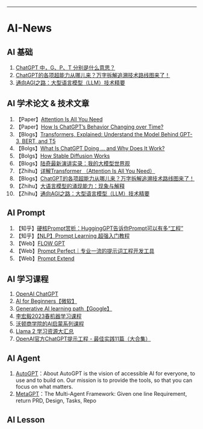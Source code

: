 
--- 
# AI-News

## AI 基础
1. [ChatGPT 中，G、P、T 分别是什么意思？](https://mp.weixin.qq.com/s/vXoYeA7w6l_WiKmDHogdTA)
2. [ChatGPT的各项超能力从哪儿来？万字拆解追溯技术路线图来了！](https://mp.weixin.qq.com/s?__biz=MzA3MzI4MjgzMw==&mid=2650864144&idx=4&sn=1270624988d70f44d4059af7ac4ae4e0)
3. [通向AGI之路：大型语言模型（LLM）技术精要](https://zhuanlan.zhihu.com/p/597586623)

## AI 学术论文 & 技术文章
1. 【Paper】[Attention Is All You Need](https://arxiv.org/pdf/1706.03762.pdf)
2. 【Paper】[How Is ChatGPT’s Behavior Changing over Time?](https://arxiv.org/pdf/2307.09009.pdf)
3. 【Blogs】[Transformers, Explained: Understand the Model Behind GPT-3, BERT, and T5](https://daleonai.com/transformers-explained)
4. 【Bolgs】[What Is ChatGPT Doing … and Why Does It Work?](https://writings.stephenwolfram.com/2023/02/what-is-chatgpt-doing-and-why-does-it-work/)
5. 【Bolgs】[How Stable Diffusion Works](https://mccormickml.com/2022/12/21/how-stable-diffusion-works/)
6. 【Blogs】[陆奇最新演讲实录：我的大模型世界观](https://mp.weixin.qq.com/s/_ZvyxRpgIA4L4pqfcQtPTQ)
7. 【Zhihu】[详解Transformer （Attention Is All You Need）](https://zhuanlan.zhihu.com/p/48508221)
8. 【Blogs】[ChatGPT的各项超能力从哪儿来？万字拆解追溯技术路线图来了！](https://mp.weixin.qq.com/s?__biz=MzA3MzI4MjgzMw==&mid=2650864144&idx=4&sn=1270624988d70f44d4059af7ac4ae4e0)
9. 【Zhihu】[大语言模型的涌现能力：现象与解释](https://zhuanlan.zhihu.com/p/621438653)
10. 【Zhihu】[通向AGI之路：大型语言模型（LLM）技术精要](https://zhuanlan.zhihu.com/p/597586623)

## AI Prompt
1. 【知乎】[硬核Prompt赏析：HuggingGPT告诉你Prompt可以有多“工程”](https://zhuanlan.zhihu.com/p/628491327)
2. 【知乎】[【NLP】Prompt Learning 超强入门教程](https://zhuanlan.zhihu.com/p/442486331)
3. 【Web】[FLOW GPT](https://flowgpt.com/)
4. 【Web】[Prompt Perfect｜专业一流的提示词工程开发工具](https://promptperfect.jinaai.cn/prompts)
5. 【Web】[Prompt Extend](https://huggingface.co/spaces/daspartho/prompt-extend)

## AI 学习课程
1. [OpenAI ChatGPT](https://platform.openai.com/docs/introduction/overview)
2. [AI for Beginners【微软】](https://microsoft.github.io/AI-For-Beginners/)
3. [Generative AI learning path【Google】](https://www.cloudskillsboost.google/journeys/118)
4. [李宏毅2023春机器学习课程](https://www.bilibili.com/video/BV1TD4y137mP/?vd_source=34fa11a75da7287c55c8b7aafb16c935)
5. [沃顿商学院的Al启蒙系列课程](https://www.youtube.com/watch?v=t9gmyvf7JYohttps://www.bilibili.com/video/BV1sm4y1x789/)
6. [Llama 2 学习资源大汇总](https://zhuanlan.zhihu.com/p/650166741)
7. [OpenAI官方ChatGPT提示工程 - 最佳实践11篇（大合集）](https://mp.weixin.qq.com/s/kakoEBoO7zEiN0CApjQL3w)



## AI Agent
1. [AutoGPT](https://github.com/Significant-Gravitas/AutoGPT)：About
AutoGPT is the vision of accessible AI for everyone, to use and to build on. Our mission is to provide the tools, so that you can focus on what matters.
2. [MetaGPT](https://github.com/geekan/MetaGPT)：The Multi-Agent Framework: Given one line Requirement, return PRD, Design, Tasks, Repo

## AI Lesson
